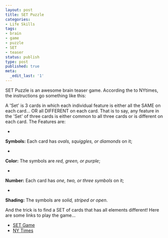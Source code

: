 ```yaml
---
layout: post
title: SET Puzzle
categories:
- Life Skills
tags:
- brain
- game
- puzzle
- SET
- teaser
status: publish
type: post
published: true
meta:
  _edit_last: '1'
---
```

SET Puzzle is an awesome brain teaser game. According the to NYtimes, the instructions go something like this:

A 'Set' is 3 cards in which each individual feature is either all the SAME on each card... OR all DIFFERENT on each card. That is to say, any feature in the 'Set' of three cards is either common to all three cards or is different on each card. The Features are:

-  
**Symbols:** Each card has _ovals, squiggles, or diamonds_ on it;

-  
**Color:** The symbols are _red, green, or purple_;

-  
**Number:** Each card has _one, two, or three symbols_ on it;

-  
**Shading:** The symbols are _solid, striped or open_.

And the trick is to find a SET of cards that has all elements different! Here are some links to play the game...
- [SET Game](http://www.setgame.com/)
- [NY Times](http://www.nytimes.com/ref/crosswords/setpuzzle.html)
